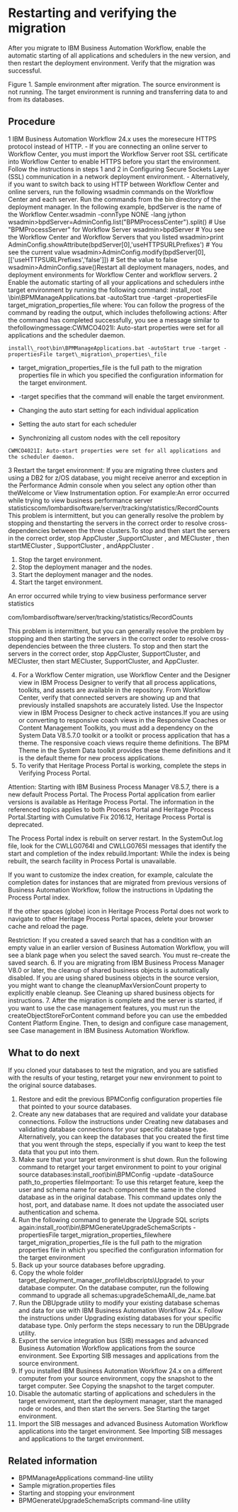 # Restarting and verifying the migration

After you
migrate to IBM Business Automation Workflow,
enable the automatic starting of all applications and schedulers in
the new version, and then restart the deployment environment. Verify
that the migration was successful.

Figure 1. Sample environment after migration. The
source environment is not running. The target environment is running
and transferring data to and from its databases.

<!-- image -->

<!-- image -->

## Procedure

1 IBM Business Automation Workflow 24.x uses the moresecure HTTPS protocol instead of HTTP.
    - If you are connecting an online server to Workflow Center, you must import the
Workflow Server root SSL
certificate into Workflow Center to enable HTTPS before
you start the environment. Follow the instructions in steps 1 and 2 in Configuring Secure Sockets Layer (SSL) communication in a network deployment environment.
    - Alternatively, if you want to switch back to using HTTP between Workflow Center and online servers,
run the following wsadmin commands on the Workflow Center and each server. Run
the commands from the bin directory of the deployment manager. In the following
example, bpdServer is the name of the Workflow Center.wsadmin -connType NONE -lang jython
wsadmin>bpdServer=AdminConfig.list("BPMProcessCenter").split()  # Use "BPMProcessServer" for Workflow Server
wsadmin>bpdServer  # You see the Workflow Center and Workflow Servers that you listed
wsadmin>print AdminConfig.showAttribute(bpdServer[0],'useHTTPSURLPrefixes') # You see the current value
wsadmin>AdminConfig.modify(bpdServer[0],[['useHTTPSURLPrefixes','false']]) # Set the value to false
wsadmin>AdminConfig.save()Restart all deployment managers, nodes, and deployment
environments for Workflow Center and workflow
servers.
2 Enable the automatic starting of all your applications and schedulers inthe target environment by running the following command: install\_root \bin\BPMManageApplications.bat -autoStart true -target -propertiesFile target\_migration\_properties\_file where: You can follow the progress of the command by reading the output, which includes thefollowing actions: After the command has completed successfully, you see a message similar to thefollowingmessage:CWMCO4021I: Auto-start properties were set for all applications and the scheduler daemon.

```
install\_root\bin\BPMManageApplications.bat -autoStart true -target -propertiesFile target\_migration\_properties\_file
```

- target\_migration\_properties\_file is the full path to the
migration properties file in which you specified the configuration information for the target
environment.
- -target specifies that the command will enable the target environment.

- Changing the auto start setting for each individual application
- Setting the auto start for each scheduler
- Synchronizing all custom nodes with the cell repository

```
CWMCO4021I: Auto-start properties were set for all applications and the scheduler daemon.
```

3 Restart the target environment: If you are migrating three clusters and using a DB2 for z/OS database, you might receive anerror and exception in the Performance Admin console when you select any option other than theWelcome or View Instrumentation option. For example:An error occurred while trying to view business performance server statisticscom/lombardisoftware/server/tracking/statistics/RecordCounts This problem is intermittent, but you can generally resolve the problem by stopping and thenstarting the servers in the correct order to resolve cross-dependencies between the three clusters.To stop and then start the servers in the correct order, stop AppCluster ,SupportCluster , and MECluster , then startMECluster , SupportCluster , andAppCluster .

1. Stop the target environment.
2. Stop the deployment manager and the nodes.
3. Start the deployment manager and the nodes.
4. Start the target environment.

An error occurred while trying to view business performance server statistics

com/lombardisoftware/server/tracking/statistics/RecordCounts

This problem is intermittent, but you can generally resolve the problem by stopping and then
starting the servers in the correct order to resolve cross-dependencies between the three clusters.
To stop and then start the servers in the correct order, stop AppCluster,
SupportCluster, and MECluster, then start
MECluster, SupportCluster, and
AppCluster.

4. For a Workflow Center migration, use
Workflow Center and the
Designer view in IBM Process
Designer to verify that
all process applications, toolkits, and assets are available in the repository.  From
Workflow Center, verify that
connected servers are showing up and that previously installed snapshots are accurately listed. Use
the Inspector view in IBM Process
Designer to check active
instances.If you are using or converting to responsive coach views in the Responsive Coaches or
Content Management Toolkits, you must add a dependency on the System Data V8.5.7.0 toolkit or a
toolkit or process application that has a theme. The responsive coach views require theme
definitions. The BPM Theme in the System Data toolkit provides these theme definitions and it is the
default theme for new process applications.
5. To verify that Heritage Process Portal is working, complete
the steps in Verifying Process Portal.

Attention: Starting with IBM Business Process Manager
 V8.5.7, there is a
new default Process Portal.
The Process Portal
application from earlier versions is available as Heritage Process Portal. The information in
the referenced topics applies to both Process Portal and Heritage Process Portal.Starting with Cumulative Fix
2016.12, Heritage Process Portal is
deprecated.

The Process Portal index
is rebuilt on server restart. In the SystemOut.log file, look for the
CWLLG0764I and CWLLG0765I messages that identify the start and
completion of the index rebuild.Important: While the index is being rebuilt, the search
facility in Process Portal is unavailable.

If you want to customize the index creation, for example, calculate the completion dates for
instances that are migrated from previous versions of Business Automation Workflow, follow the instructions
in Updating the Process Portal index.

If the other spaces (globe) icon in Heritage Process Portal does not work to
navigate to other Heritage Process Portal spaces, delete your
browser cache and reload the page.

Restriction: If you created a saved search that has a condition with an empty value in
an earlier version of Business Automation Workflow, you will see a blank
page when you select the saved search. You must re-create the saved search.
6. If you are migrating from IBM Business Process Manager
 V8.0 or later, the
cleanup of shared business objects is automatically disabled. If you are using shared business
objects in the source version, you might want to change the
cleanupMaxVersionCount property to explicitly enable cleanup. See Cleaning up shared business objects for instructions.
7. After the migration is complete and the server is started, if you want to use the case
management features, you must run the createObjectStoreForContent command before you
can use the embedded Content Platform Engine. Then, to design and
configure case management, see Case management in IBM Business Automation Workflow.

## What to do next

If you cloned your databases to
test the migration, and you are satisfied with the results of your
testing, retarget your new environment to point to the original source
databases.

1. Restore and edit the previous BPMConfig configuration
properties file that pointed to your source databases.
2. Create any new
databases that are required and validate your database connections.
Follow the instructions under Creating new databases and validating database connections for
your specific database type. Alternatively, you can keep the databases
that you created the first time that you went through the steps, especially
if you want to keep the test data that you put into them.
3. Make sure that your target environment
is shut down. Run the following command to retarget your target environment
to point to your original source databases:install\_root\bin\BPMConfig -update -dataSource path\_to\_properties fileImportant: To use this retarget feature, keep the user and schema
name for each component the same in the cloned database as in the
original database. This command updates only the host, port, and database
name. It does not update the associated user authentication and schema.
4. Run the following command to generate the
Upgrade SQL scripts again:install\_root\bin\BPMGenerateUpgradeSchemaScripts -propertiesFile target\_migration\_properties\_filewhere target\_migration\_properties\_file 
is the full path to the migration properties file in which you specified
the configuration information for the target environment
5. Back up your source databases before upgrading.
6. Copy the whole folder target\_deployment\_manager\_profile\dbscripts\Upgrade\ to
your database computer. On the database computer, run the following
command to upgrade all schemas:upgradeSchemaAll\_de\_name.bat
7. Run the DBUpgrade utility to modify your
existing database schemas and data for use with IBM Business Automation Workflow
24.x. Follow the
instructions under Upgrading existing databases for your specific database type. Only perform
the steps necessary to run the DBUpgrade utility.
8. Export the service integration bus
(SIB) messages and advanced Business Automation Workflow applications
from the source environment. See  Exporting SIB messages and applications from the source environment.
9. If you installed IBM Business Automation Workflow
24.x on a different
computer from your source environment, copy the snapshot to the target computer. See Copying the snapshot to the target computer.
10. Disable the automatic starting of
applications and schedulers in the target environment, start the deployment
manager, start the managed node or nodes, and then start the servers.
See Starting the target environment.
11. Import the SIB messages and advanced Business Automation Workflow applications
into the target environment. See Importing SIB messages and applications to the target environment.

## Related information

- BPMManageApplications command-line utility
- Sample migration.properties files
- Starting and stopping your environment
- BPMGenerateUpgradeSchemaScripts command-line utility